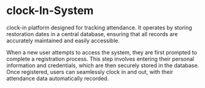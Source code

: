 # clock-In-System
clock-in platform designed for tracking attendance. It operates by storing restoration dates in a central database, ensuring that all records are accurately maintained and easily accessible.

When a new user attempts to access the system, they are first prompted to complete a registration process. This step involves entering their personal information and credentials, which are then securely stored in the database. Once registered, users can seamlessly clock in and out, with their attendance data automatically recorded.

